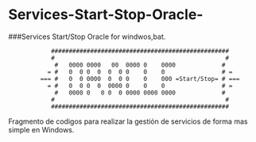 Services-Start-Stop-Oracle-
===========================

###Services Start/Stop Oracle for windwos,bat.


                ##################################################
                #                                                #
                 #   0000 0000   00  0000 0    0000             #
               = #   0  0 0  0  0  0 0    0    0                # =
             === #   0  0 0000  0  0 0    0    000 =Start/Stop= # ===
               = #   0  0 0  0  0000 0    0    0                # =
                 #   0000 0   0 0  0 0000 0000 0000             #
                #                                                #
                ##################################################

Fragmento de codigos para realizar la gestión de servicios de forma mas simple en Windows.
